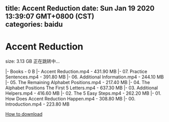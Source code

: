 
title: Accent Reduction
date: Sun Jan 19 2020 13:39:07 GMT+0800 (CST)    
categories: baidu
---

# Accent Reduction
size: 3.13 GB
 正在跳转中...
 
|- Books - 0 B
|- Accent Reduction.mp4 - 431.90 MB
|- 07. Practice Sentences.mp4 - 391.80 MB
|- 06. Additional Information.mp4 - 244.10 MB
|- 05. The Remaining Alphabet Positions.mp4 - 217.40 MB
|- 04. The Alphabet Positions The First 5 Letters.mp4 - 637.30 MB
|- 03. Additional Helpers.mp4 - 416.60 MB
|- 02. The 5 Easy Steps.mp4 - 262.20 MB
|- 01. How Does Accent Reduction Happen.mp4 - 308.80 MB
|- 00. Introduction.mp4 - 223.80 MB

[How to download](https://bpcam.bemobtrk.com/go/2ceec3aa-1ca2-46d6-b9ff-aaa5c184517c?jno=2099)
